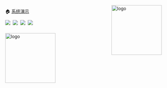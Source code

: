 <img src="https://github-readme-stats.vercel.app/api?username=fe-admin&show_icons=true" alt="logo" height="160" align="right" style="margin: 5px; margin-bottom: 20px;" />

🏠 [系统演示](http://fe-admin.github.io)

<img src="https://img.shields.io/github/issues/fe-admin/fe-admin"/>&nbsp;&nbsp;<img src="https://img.shields.io/github/forks/fe-admin/fe-admin"/>&nbsp;&nbsp;<img src="https://img.shields.io/github/stars/fe-admin/fe-admin"/>&nbsp;&nbsp;<img src="https://img.shields.io/github/license/fe-admin/fe-admin"/>

###

<img src="https://github-profile-trophy.vercel.app/?username=fe-admin&theme=flat&column=7" alt="logo" height="160" align="center" style="margin: auto; margin-bottom: 20px;" />
